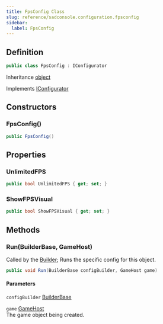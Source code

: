 ```yaml
---
title: FpsConfig Class
slug: reference/sadconsole.configuration.fpsconfig
sidebar:
  label: FpsConfig
---
```

## Definition

```csharp title="C#"
public class FpsConfig : IConfigurator
```

Inheritance [object](https://learn.microsoft.com/dotnet/api/system.object/)

Implements [IConfigurator](../sadconsole.configuration.iconfigurator/)

## Constructors

### FpsConfig()

```csharp title="C#"
public FpsConfig()
```


## Properties

### UnlimitedFPS

```csharp title="C#"
public bool UnlimitedFPS { get; set; }
```

### ShowFPSVisual

```csharp title="C#"
public bool ShowFPSVisual { get; set; }
```

## Methods

### Run(BuilderBase, GameHost)

Called by the [Builder](../sadconsole.configuration.builder/); Runs the specific config for this object.

```csharp title="C#"
public void Run(BuilderBase configBuilder, GameHost game)
```

#### Parameters

`configBuilder` [BuilderBase](../sadconsole.configuration.builderbase/)  

`game` [GameHost](../sadconsole.gamehost/)  
The game object being created.